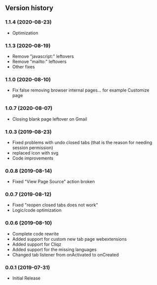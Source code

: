 Version history
---------------
### 1.1.4 (2020-08-23)
* Optimization

### 1.1.3 (2020-08-19)
* Remove "javascript:" leftovers
* Remove "mailto:" leftovers
* Other fixes

### 1.1.0 (2020-08-10)
* Fix false removing browser internal pages... for example Customize page

### 1.0.7 (2020-08-07)
* Closing blank page leftover on Gmail

### 1.0.3 (2019-08-23)
* Fixed problems with undo closed tabs (that is the reason for needing session permission)
* replaced icon with svg
* Code improvements

### 0.0.8 (2019-08-14)
* Fixed "View Page Source" action broken

### 0.0.7 (2019-08-12)
* Fixed "reopen closed tabs does not work"
* Logic/code optimization

### 0.0.6 (2019-08-10)
* Complete code rewrite
* Added support for custom new tab page webextensions
* Added support for Cliqz
* Added support for the missing languages
* Changed tab listener from onActivated to onCreated

### 0.0.1 (2019-07-31)
* Initial Release
